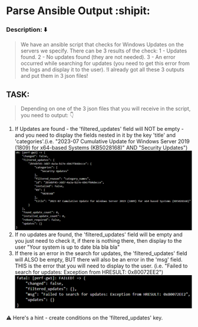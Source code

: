 # Parse Ansible Output :shipit:

### Description: :arrow_down:
> We have an ansible script that checks for Windows Updates on the servers we specify. There can be 3 results of the check:
1 - Updates found.
2 - No updates found (they are not needed).
3 - An error occurred while searching for updates (you need to get this error from the logs and display it to the user).
!I already got all these 3 outputs and put them in 3 json files!

## TASK:
> Depending on one of the 3 json files that you will receive in the script, you need to output: :point_down:
1. If Updates are found - the 'filtered_updates' field will NOT be empty - and you need to display the fields nested in it by the key 'title' and 'categories'.(i.e. "2023-07 Cumulative Update for Windows Server 2019 (1809) for x64-based Systems (KB5028168)" AND "Security Updates") <img src ='img/found.png'>
2. If no updates are found, the 'filtered_updates' field will be empty and you just need to check it, if there is nothing there, then display to the user "Your system is up to date bla bla bla"
3. If there is an error in the search for updates, the 'filtered_updates' field will ALSO be empty, BUT there will also be an error in the 'msg' field. THIS is the error that you will need to display to the user. (i.e. "Failed to search for updates: Exception from HRESULT: 0x80072EE2") <img src ='img/failed.png'>

:warning: Here's a hint - create conditions on the 'filtered_updates' key.






